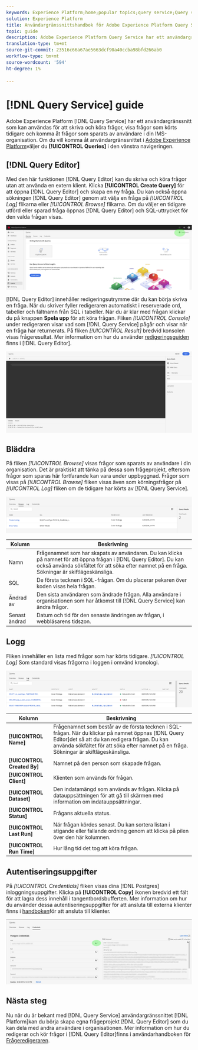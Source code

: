 ```yaml
---
keywords: Experience Platform;home;popular topics;query service;Query service;query
solution: Experience Platform
title: Användargränssnittshandbok för Adobe Experience Platform Query Service
topic: guide
description: Adobe Experience Platform Query Service har ett användargränssnitt som kan användas för att skriva och köra frågor, visa frågor som har körts tidigare och få åtkomst till frågor som sparats av användare i din IMS-organisation.
translation-type: tm+mt
source-git-commit: 23516c66a67ae5663dcf90a40ccba98bfd266ab0
workflow-type: tm+mt
source-wordcount: '594'
ht-degree: 1%

---
```



# [!DNL Query Service] guide

Adobe Experience Platform [!DNL Query Service] har ett användargränssnitt som kan användas för att skriva och köra frågor, visa frågor som körts tidigare och komma åt frågor som sparats av användare i din IMS-organisation. Om du vill komma åt användargränssnittet i [Adobe Experience Platform][platform-ui]väljer du **[!UICONTROL Queries]** i den vänstra navigeringen.

## [!DNL Query Editor]

Med den här funktionen [!DNL Query Editor] kan du skriva och köra frågor utan att använda en extern klient. Klicka **[!UICONTROL Create Query]** för att öppna [!DNL Query Editor] och skapa en ny fråga. Du kan också öppna sökningen [!DNL Query Editor] genom att välja en fråga på *[!UICONTROL Log]* flikarna eller *[!UICONTROL Browse]* flikarna. Om du väljer en tidigare utförd eller sparad fråga öppnas [!DNL Query Editor] och SQL-uttrycket för den valda frågan visas.

![Bild](../images/queries/ui-overview/overview.png)

[!DNL Query Editor] innehåller redigeringsutrymme där du kan börja skriva en fråga. När du skriver fyller redigeraren automatiskt i reserverade ord, tabeller och fältnamn från SQL i tabeller. När du är klar med frågan klickar du på knappen **Spela upp** för att köra frågan. Fliken *[!UICONTROL Console]* under redigeraren visar vad som [!DNL Query Service] pågår och visar när en fråga har returnerats. På fliken *[!UICONTROL Result]* bredvid konsolen visas frågeresultat. Mer information om hur du använder [redigeringsguiden][query-editor] finns i [!DNL Query Editor].

![Bild](../images/queries/ui-overview/query-editor.png)

## Bläddra

På fliken *[!UICONTROL Browse]* visas frågor som sparats av användare i din organisation. Det är praktiskt att tänka på dessa som frågeprojekt, eftersom frågor som sparas här fortfarande kan vara under uppbyggnad. Frågor som visas på *[!UICONTROL Browse]* fliken visas även som körningsfrågor på *[!UICONTROL Log]* fliken om de tidigare har körts av [!DNL Query Service].

![Bild](../images/queries/ui-overview/browse.png)

| Kolumn | Beskrivning |
| --- | --- |
| Namn | Frågenamnet som har skapats av användaren. Du kan klicka på namnet för att öppna frågan i [!DNL Query Editor]. Du kan också använda sökfältet för att söka efter namnet på en fråga. Sökningar är skiftlägeskänsliga. |
| SQL | De första tecknen i SQL-frågan. Om du placerar pekaren över koden visas hela frågan. |
| Ändrad av | Den sista användaren som ändrade frågan. Alla användare i organisationen som har åtkomst till [!DNL Query Service] kan ändra frågor. |
| Senast ändrad | Datum och tid för den senaste ändringen av frågan, i webbläsarens tidszon. |

## Logg

Fliken innehåller en lista med frågor som har körts tidigare. *[!UICONTROL Log]* Som standard visas frågorna i loggen i omvänd kronologi.

![Bild](../images/queries/ui-overview/log.png)

| Kolumn | Beskrivning |
| --- | --- |
| **[!UICONTROL Name]** | Frågenamnet som består av de första tecknen i SQL-frågan. När du klickar på namnet öppnas [!DNL Query Editor]det så att du kan redigera frågan. Du kan använda sökfältet för att söka efter namnet på en fråga. Sökningar är skiftlägeskänsliga. |
| **[!UICONTROL Created By]** | Namnet på den person som skapade frågan. |
| **[!UICONTROL Client]** | Klienten som används för frågan. |
| **[!UICONTROL Dataset]** | Den indatamängd som används av frågan. Klicka på datauppsättningen för att gå till skärmen med information om indatauppsättningar. |
| **[!UICONTROL Status]** | Frågans aktuella status. |
| **[!UICONTROL Last Run]** | När frågan kördes senast. Du kan sortera listan i stigande eller fallande ordning genom att klicka på pilen över den här kolumnen. |
| **[!UICONTROL Run Time]** | Hur lång tid det tog att köra frågan. |

## Autentiseringsuppgifter

På *[!UICONTROL Credentials]* fliken visas dina [!DNL Postgres] inloggningsuppgifter. Klicka på **[!UICONTROL Copy]** ikonen bredvid ett fält för att lagra dess innehåll i tangentbordsbufferten. Mer information om hur du använder dessa autentiseringsuppgifter för att ansluta till externa klienter finns i [handboken][connect-clients]för att ansluta till klienter.

![Bild](../images/queries/ui-overview/credentials.png)

## Nästa steg

Nu när du är bekant med [!DNL Query Service] användargränssnittet [!DNL Platform]kan du börja skapa egna frågeprojekt [!DNL Query Editor] som du kan dela med andra användare i organisationen. Mer information om hur du redigerar och kör frågor i [!DNL Query Editor]finns i användarhandboken för [Frågeredigeraren][query-editor].

[platform-ui]: https://platform.adobe.com
[query-editor]: user-guide.md
[connect-clients]: ../clients/overview.md
